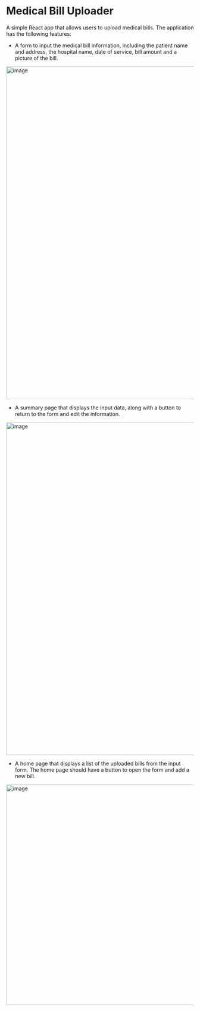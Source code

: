 <h1>Medical Bill Uploader</h1>

A simple React app that allows users to upload medical bills. The application has the following features:

- A form to input the medical bill information, including the patient name and address, the hospital name, date of service, bill amount and a picture of the bill.
<img width="892" alt="image" src="https://github.com/ksbirada/medical-bill-app/assets/125707168/c4562943-577b-4d17-a861-7971c06199f3">

  
- A summary page that displays the input data, along with a button to return to the form and edit the information.
<img width="892" alt="image" src="https://github.com/ksbirada/medical-bill-app/assets/125707168/e4fb56d1-cafe-44f4-9cef-229f141a57f8">

  
- A home page that displays a list of the uploaded bills from the input form. The home page should have a button to open the form and add a new bill.

<img width="591" alt="image" src="https://github.com/ksbirada/medical-bill-app/assets/125707168/0c9216b9-d2b9-4324-8cb3-fa9b00cb0aa7">




